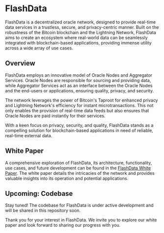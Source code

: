 # FlashData

FlashData is a decentralized oracle network, designed to provide real-time data services in a trustless, secure, and privacy-centric manner. Built on the robustness of the Bitcoin blockchain and the Lightning Network, FlashData aims to create an ecosystem where real-world data can be seamlessly integrated with blockchain-based applications, providing immense utility across a wide array of use cases.

## Overview

FlashData employs an innovative model of Oracle Nodes and Aggregator Services. Oracle Nodes are responsible for sourcing and providing data, while Aggregator Services act as an interface between the Oracle Nodes and the end-users or applications, ensuring quality, privacy, and security.

The network leverages the power of Bitcoin's Taproot for enhanced privacy and Lightning Network's efficiency for instant microtransactions. This not only enables the provision of real-time data feeds but also ensures that Oracle Nodes are paid instantly for their services.

With a keen focus on privacy, security, and quality, FlashData stands as a compelling solution for blockchain-based applications in need of reliable, real-time external data.

## White Paper

A comprehensive exploration of FlashData, its architecture, functionality, use cases, and future development can be found in the [FlashData White Paper](./paper.md). The white paper details the intricacies of the network and provides valuable insights into its operation and potential applications.

## Upcoming: Codebase

Stay tuned! The codebase for FlashData is under active development and will be shared in this repository soon.

Thank you for your interest in FlashData. We invite you to explore our white paper and look forward to sharing our progress with you.

